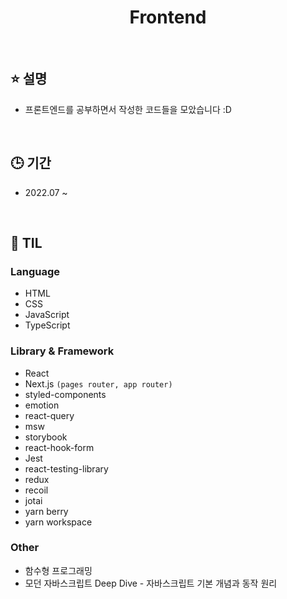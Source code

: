 <h1 align="middle">Frontend</h1>

<br>

## ⭐ 설명

- 프론트엔드를 공부하면서 작성한 코드들을 모았습니다 :D

<br>

## 🕒 기간

- 2022.07 ~

<br>

## 📌 TIL

### Language

- HTML
- CSS
- JavaScript
- TypeScript

### Library & Framework

- React
- Next.js `(pages router, app router)`
- styled-components
- emotion
- react-query
- msw
- storybook
- react-hook-form
- Jest
- react-testing-library
- redux
- recoil
- jotai
- yarn berry
- yarn workspace

### Other

- 함수형 프로그래밍
- 모던 자바스크립트 Deep Dive - 자바스크립트 기본 개념과 동작 원리
